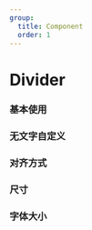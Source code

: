 ```yaml
---
group:
  title: Component
  order: 1
---
```


# Divider

### 基本使用

<code src="./document/basic.tsx"></code>

### 无文字自定义

<code src="./document/basicNoContent.tsx"></code>

### 对齐方式

<code src="./document/basicSize.tsx"></code>

### 尺寸

<code src="./document/size.tsx"></code>

### 字体大小

<code src="./document/fontSize.tsx"></code>
